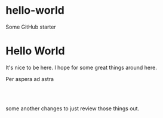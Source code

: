 # hello-world
Some GitHub starter
<h1>Hello World</h1>
<p> It's nice to be here. I hope for some great things around here.</p>
<p> Per aspera ad astra</p>
<br>
<br>
<p> some another changes to just review those things out.</p>
